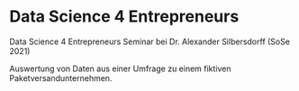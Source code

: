 # Data Science 4 Entrepreneurs
Data Science 4 Entrepreneurs Seminar bei Dr. Alexander Silbersdorff (SoSe 2021)

Auswertung von Daten aus einer Umfrage zu einem fiktiven Paketversandunternehmen.
